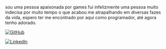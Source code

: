 
sou uma pessoa apaixonada por games fui infelizmente uma pessoa muito 
indecisa por muito tempo o que acabou me atrapalhando em diversas fazes da vida, 
espero ter me encontrado por aqui como programador, até agora tenho adorado.

[![GitHub](https://img.shields.io/badge/GitHbt-000?style=for-the-badge&logo=github&logoColor=white)](https://github.com/junimmarinho/)


[![LinkedIn](https://img.shields.io/badge/LinkedIn-0077B5?style=for-the-badge&logo=linkedin&logoColor=white)](https://www.linkedin.com/in/junimmarinho/)